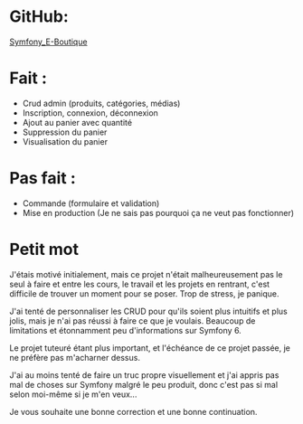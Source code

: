 # GitHub:

[Symfony_E-Boutique](https://github.com/Tyranozomby/Symfony_E-boutique)

# Fait :

- Crud admin (produits, catégories, médias)
- Inscription, connexion, déconnexion
- Ajout au panier avec quantité
- Suppression du panier
- Visualisation du panier

# Pas fait :

- Commande (formulaire et validation)
- Mise en production (Je ne sais pas pourquoi ça ne veut pas fonctionner)

# Petit mot

J'étais motivé initialement, mais ce projet n'était malheureusement pas le seul à faire et entre les cours, le travail
et les projets en rentrant, c'est difficile de trouver un moment pour se poser. Trop de stress, je panique.

J'ai tenté de personnaliser les CRUD pour qu'ils soient plus intuitifs et plus jolis, mais je n'ai pas réussi à faire ce
que je voulais. Beaucoup de limitations et étonnamment peu d'informations sur Symfony 6.

Le projet tuteuré étant plus important, et l'échéance de ce projet passée, je ne préfère pas m'acharner dessus.

J'ai au moins tenté de faire un truc propre visuellement et j'ai appris pas mal de choses sur Symfony malgré le peu
produit, donc c'est pas si mal selon moi-même si je m'en veux...

Je vous souhaite une bonne correction et une bonne continuation.